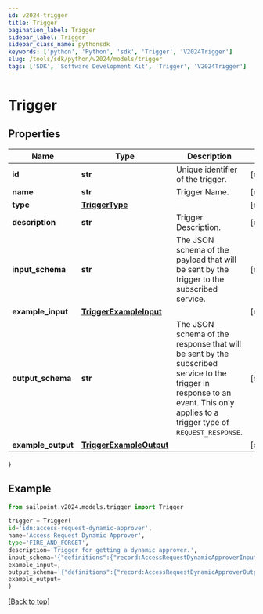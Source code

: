 ```yaml
---
id: v2024-trigger
title: Trigger
pagination_label: Trigger
sidebar_label: Trigger
sidebar_class_name: pythonsdk
keywords: ['python', 'Python', 'sdk', 'Trigger', 'V2024Trigger']
slug: /tools/sdk/python/v2024/models/trigger
tags: ['SDK', 'Software Development Kit', 'Trigger', 'V2024Trigger']
---
```


# Trigger

## Properties

| Name | Type | Description | Notes |
| --- | --- | --- | --- |
| **id** | **str** | Unique identifier of the trigger. | [required] |
| **name** | **str** | Trigger Name. | [required] |
| **type** | [**TriggerType**](trigger-type) |  | [required] |
| **description** | **str** | Trigger Description. | [optional] |
| **input_schema** | **str** | The JSON schema of the payload that will be sent by the trigger to the subscribed service. | [required] |
| **example_input** | [**TriggerExampleInput**](trigger-example-input) |  | [required] |
| **output_schema** | **str** | The JSON schema of the response that will be sent by the subscribed service to the trigger in response to an event. This only applies to a trigger type of `REQUEST_RESPONSE`. | [optional] |
| **example_output** | [**TriggerExampleOutput**](trigger-example-output) |  | [optional] |

}

## Example

```python
from sailpoint.v2024.models.trigger import Trigger

trigger = Trigger(
id='idn:access-request-dynamic-approver',
name='Access Request Dynamic Approver',
type='FIRE_AND_FORGET',
description='Trigger for getting a dynamic approver.',
input_schema='{"definitions":{"record:AccessRequestDynamicApproverInput":{"type":"object","required":["accessRequestId","requestedFor","requestedItems","requestedBy"],"additionalProperties":true,"properties":{"accessRequestId":{"type":"string"},"requestedFor":{"$ref":"#/definitions/record:requestedForIdentityRef"},"requestedItems":{"type":"array","items":{"$ref":"#/definitions/record:requestedObjectRef"}},"requestedBy":{"$ref":"#/definitions/record:requestedByIdentityRef"}}},"record:requestedForIdentityRef":{"type":"object","required":["id","name","type"],"additionalProperties":true,"properties":{"id":{"type":"string"},"name":{"type":"string"},"type":{"type":"string"}}},"record:requestedObjectRef":{"type":"object","optional":["description","comment"],"required":["id","name","type","operation"],"additionalProperties":true,"properties":{"id":{"type":"string"},"name":{"type":"string"},"description":{"oneOf":[{"type":"null"},{"type":"string"}]},"type":{"type":"string"},"operation":{"type":"string"},"comment":{"oneOf":[{"type":"null"},{"type":"string"}]}}},"record:requestedByIdentityRef":{"type":"object","required":["type","id","name"],"additionalProperties":true,"properties":{"type":{"type":"string"},"id":{"type":"string"},"name":{"type":"string"}}}},"$ref":"#/definitions/record:AccessRequestDynamicApproverInput"}',
example_input=,
output_schema='{"definitions":{"record:AccessRequestDynamicApproverOutput":{"type":["null","object"],"required":["id","name","type"],"additionalProperties":true,"properties":{"id":{"type":"string"},"name":{"type":"string"},"type":{"type":"string"}}}},"$ref":"#/definitions/record:AccessRequestDynamicApproverOutput"}',
example_output=
)

```

[[Back to top]](#)
